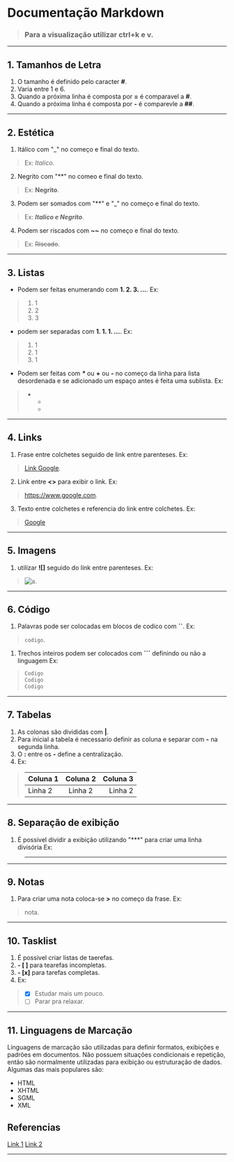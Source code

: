 # Documentação Markdown
>### Para a visualização utilizar ctrl+k e v.
***
## 1. Tamanhos de Letra
1. O tamanho é definido pelo caracter **#**. 
2. Varia entre 1 e 6.
3. Quando a próxima linha é composta por **=** é comparavel a **#**.
4. Quando a próxima linha é composta por **-** é comparevle a **##**.
***   
## 2. Estética   
1. Itálico com "_" no começo e final do texto. 
> Ex: _Italico_.
2. Negrito com "**" no comeo e final do texto.
> Ex: **Negrito**.
3. Podem ser somados com "**" e "_" no começo e final do texto.
> Ex: **_Italico e Negrito_**.  
4. Podem ser riscados com **~~** no começo e final do texto.
> Ex: ~~Riscado~~.
***
## 3. Listas
* Podem ser feitas enumerando com **1. 2. 3. ...**. Ex:
>1. 1
>2. 2
>3. 3
* podem ser separadas com **1. 1. 1. ...**. Ex:
>1. 1 
>1. 1
>1. 1
* Podem ser feitas com **_*_** ou **+** ou **-** no começo da linha para lista desordenada e se adicionado um espaço antes é feita uma sublista. Ex:   
>*  *
>    *
***
## 4. Links
1. Frase entre colchetes seguido de link entre parenteses. Ex:
>[Link Google](https://www.google.com).
2. Link entre **<>** para exibir o link. Ex:
> <https://www.google.com>.
3. Texto entre colchetes e referencia do link entre colchetes. Ex:
>[Google][1]

[1]: https://www.google.com 
***
## 5. Imagens 
1. utilizar **![]** seguido do link entre parenteses. Ex:
>![a]().
***
## 6. Código
1. Palavras pode ser colocadas em blocos de codico com **``**. Ex:
>`codigo`.
1. Trechos inteiros podem ser colocados com **```** definindo ou não a linguagem Ex:
>```js
>Codigo
>Codigo
>Codigo
>```
***
## 7. Tabelas
1. As colonas são divididas com **|**.
2. Para inicial a tabela é necessario definir as coluna e separar com **-** na segunda linha.
3. O **:** entre os **-** define a centralização.
4. Ex:

>| Coluna 1 | Coluna 2 | Coluna 3 |
>|---|:---:|---:|
>|Linha 2|Linha 2|Linha 2|
***
## 8. Separação de exibição
1. É possivel dividir a exibição utilizando "***" para criar uma linha divisória Ex:
>***
***
## 9. Notas
1. Para criar uma nota coloca-se **>** no começo da frase. Ex:
> nota.
***
## 10. Tasklist
1. É possivel criar listas de taerefas. 
2. **- [ ]** para tearefas incompletas.
3. **- [x]** para tarefas completas.
4. Ex:
> - [x] Estudar mais um pouco.
> - [ ] Parar pra relaxar.
***
## 11. Linguagens de Marcação
Linguagens de marcação são utilizadas para definir formatos, exibições e padrões em documentos. Não possuem situações condicionais e repetição, então são normalmente utilizadas para exibição ou estruturação de dados. Algumas das mais populares são:
* HTML
* XHTML
* SGML
* XML
  
## Referencias
[Link 1](https://github.com/adam-p/markdown-here/wiki/Markdown-Cheatsheet)
[Link 2](https://guides.github.com/features/mastering-markdown/)
***